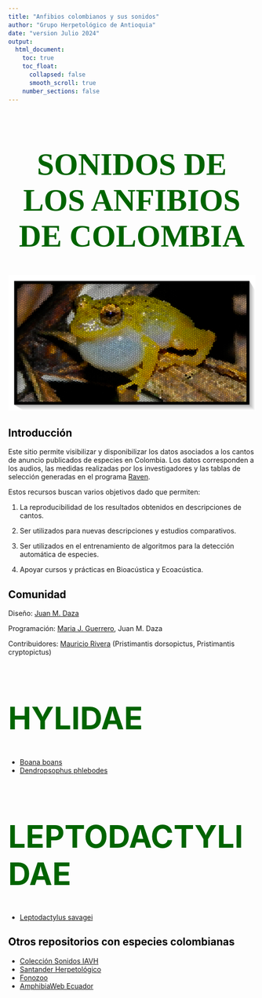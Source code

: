 ```yaml
---
title: "Anfibios colombianos y sus sonidos"
author: "Grupo Herpetológico de Antioquia"
date: "version Julio 2024"
output:
  html_document: 
    toc: true
    toc_float:
      collapsed: false
      smooth_scroll: true
    number_sections: false
---
```


<style>
h1 {
  color: darkgreen;
  font-size: 4.5em;
  font-weight: bold;
}
h2 {
  color: black;
}
.title {
  font-size: 3em;
  color: darkgreen;
  font-weight: bold;
}
.author {
  font-size: 1.5em;
  color: black;
}
.date {
  font-size: 1.2em;
  color: gray;
}
</style>

<div style="font-family: Times; text-align: center;">
    <h1>SONIDOS DE LOS ANFIBIOS DE COLOMBIA</h1>
    <img src="images/Pristimantis_jaguensis_vitral_marco.png" style="width:20cm;">
</div>



## Introducción

Este sitio permite visibilizar y disponibilizar los datos asociados a los cantos de anuncio publicados de especies en Colombia. Los datos corresponden a los audios, las medidas realizadas por los investigadores y las tablas de selección generadas en el programa [Raven](https://store.birds.cornell.edu/collections/raven-sound-software).

Estos recursos buscan varios objetivos dado que permiten:

1.  La reproducibilidad de los resultados obtenidos en descripciones de cantos.

2.  Ser utilizados para nuevas descripciones y estudios comparativos.

3.  Ser utilizados en el entrenamiento de algoritmos para la detección automática de especies.

4.  Apoyar cursos y prácticas en Bioacústica y Ecoacústica.

## Comunidad
Diseño:
[Juan M. Daza](juanm.daza@udea.edu.co)

Programación:
[Maria J. Guerrero](mariaj.guerrero@udea.edu.co), Juan M. Daza

Contribuidores:
[Mauricio Rivera](mauricio.rivera1@udea.edu.co) (Pristimantis dorsopictus, Pristimantis cryptopictus)


# HYLIDAE

- [Boana boans](Boana_boans.md)
- [Dendropsophus phlebodes](Dendropsophus_phlebodes.md)

# LEPTODACTYLIDAE

- [Leptodactylus savagei](Leptodactylus_savagei.md)

## Otros repositorios con especies colombianas

- [Colección Sonidos IAVH](http://colecciones.humboldt.org.co/sonidos/)
- [Santander Herpetológico](https://www.santanderherps.com/)
- [Fonozoo](https://www.fonozoo.com/)
- [AmphibiaWeb Ecuador](https://bioweb.bio/faunaweb/amphibiaweb/Cantos/)
